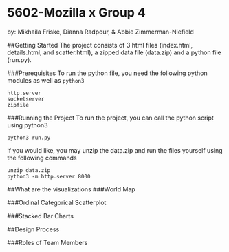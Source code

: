 # 5602-Mozilla x Group 4
by: Mikhaila Friske, Dianna Radpour, & Abbie Zimmerman-Niefield

##Getting Started
The project consists of 3 html files (index.html, details.html, and scatter.html), a zipped data file (data.zip) and a python file (run.py).

###Prerequisites
To run the python file, you need the following python modules as well as `python3`
```
http.server
socketserver
zipfile
```

###Running the Project
To run the project, you can call the python script using python3
```
python3 run.py
```
if you would like, you may unzip the data.zip and run the files yourself using the following commands

```
unzip data.zip
python3 -m http.server 8000
```

##What are the visualizations
###World Map

###Ordinal Categorical Scatterplot

###Stacked Bar Charts

##Design Process

###Roles of Team Members